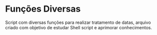 # Funções Diversas
Script com diversas funções para realizar tratamento de datas, arquivo
criado com objetivo de estudar Shell script e aprimorar conhecimentos.
